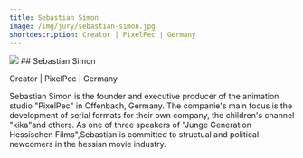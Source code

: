 ```yaml
---
title: Sebastian Simon
image: /img/jury/sebastian-simon.jpg
shortdescription: Creator | PixelPec | Germany
---
```

<img src="/img/jury/sebastian-simon.jpg">
## Sebastian Simon

Creator | PixelPec | Germany

Sebastian Simon is the founder and executive producer of the animation studio "PixelPec" in Offenbach, Germany. The companie's main focus is the development of serial formats for their own company, the children's channel "kika"and others. As one of three speakers of "Junge Generation Hessischen Films",Sebastian is committed to structual and political newcomers in the hessian movie industry.

